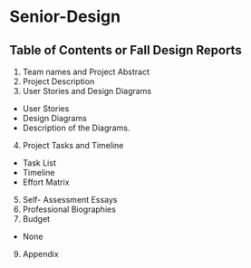 # Senior-Design
## Table of Contents or Fall Design Reports
1. Team names and Project Abstract
2. Project Description
3. User Stories and Design Diagrams
*  User Stories
*  Design Diagrams
*  Description of the Diagrams. 
4. Project Tasks and Timeline
* Task List
* Timeline 
* Effort Matrix
5. Self- Assessment Essays
6. Professional Biographies 
7. Budget
* None
9. Appendix
